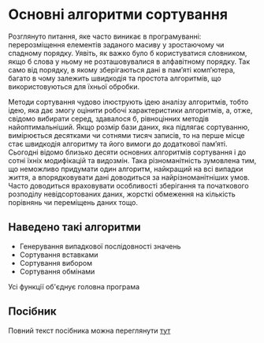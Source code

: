# Основні алгоритми сортування

Розглянуто питання, яке часто виникає в програмуванні: перерозміщення елементів заданого масиву у зростаючому чи спадному порядку. Уявіть, як важко було б користуватися словником, якщо б слова у ньому не розташовувалися в алфавітному порядку. Так само від порядку, в якому зберігаються дані в пам’яті комп’ютера, багато в чому залежить швидкодія та простота алгоритмів, що використовуються для їхньої обробки.

Методи сортування чудово ілюструють ідею аналізу алгоритмів, тобто ідею, яка дає змогу оцінити робочі характеристики алгоритмів, а, отже, свідомо вибирати серед, здавалося б, рівноцінних методів найоптимальніший. Якщо розмір бази даних, яка підлягає сортуванню, вимірюється десятками чи сотнями тисяч записів, то на перше місце стає швидкодія алгоритму та його вимоги до додаткової пам’яті. Сьогодні відомо близько десяти основних алгоритмів сортування і до сотні їхніх модифікацій та видозмін. Така різноманітність зумовлена тим, що неможливо придумати один алгоритм, найкращий на всі випадки життя, а впорядковувати дані доводиться за найрізноманітніших умов. Часто доводиться враховувати особливості зберігання та початкового розподілу невідсортованих даних, жорсткі обмеження на кількість порівнянь чи переміщень даних тощо.

## Наведено такі алгоритми

- Генерування випадкової послідовності значень
- Сортування вставками
- Сортування вибором
- Сортування обмінами

Усі функції об'єднує головна програма

## Посібник
Повний текст посібника можна переглянути [тут](https://lnuittutor.github.io/)
